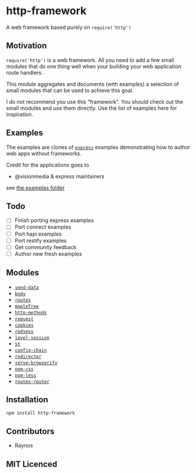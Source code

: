 # http-framework

A web framework based purely on `require('http')`

## Motivation

`require('http')` is a web framework. All you need to add a few
  small modules that do one thing well when your building your
  web application route handlers.

This module aggregates and documents (with examples) a selection
  of small modules that can be used to achieve this goal.

I do not recommend you use this "framework". You should check
  out the small modules and use them directly. Use the list of
  examples here for inspiration.

## Examples

The examples are clones of [`express`][18] examples demonstrating
  how to author web apps without frameworks.

Credit for the applications goes to

 - @visionmedia & express maintainers

see [the examples folder][17]

## Todo

 - [ ] Finish porting express examples
 - [ ] Port connect examples
 - [ ] Port hapi examples
 - [ ] Port restify examples
 - [ ] Get community feedback
 - [ ] Author new fresh examples

## Modules

 - [`send-data`][1]
 - [`body`][2]
 - [`routes`][3]
 - [`mapleTree`][4]
 - [`http-methods`][5]
 - [`request`][6]
 - [`cookies`][7]
 - [`redsess`][8]
 - [`level-session`][9]
 - [`st`][10]
 - [`config-chain`][11]
 - [`redirecter`][12]
 - [`serve-browserify`][13]
 - [`npm-css`][14]
 - [`npm-less`][15]
 - [`routes-router`][16]

## Installation

`npm install http-framework`

## Contributors

 - Raynos

## MIT Licenced

  [1]: https://github.com/Raynos/send-data
  [2]: https://github.com/Raynos/body
  [3]: https://github.com/aaronblohowiak/routes.js
  [4]: https://github.com/saambarati/mapleTree
  [5]: https://github.com/Raynos/http-methods
  [6]: https://github.com/mikeal/request
  [7]: https://github.com/jed/cookies
  [8]: https://github.com/isaacs/redsess
  [9]: https://github.com/rvagg/level-session
  [10]: https://github.com/isaacs/st
  [11]: https://github.com/dominictarr/config-chain
  [12]: https://github.com/Raynos/redirecter
  [13]: https://github.com/Raynos/serve-browserify
  [14]: https://github.com/defunctzombie/npm-css
  [15]: https://github.com/Raynos/npm-less
  [16]: https://github.com/Raynos/routes-router
  [17]: https://github.com/Raynos/http-framework/tree/master/examples
  [18]: https://github.com/visionmedia/express
